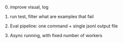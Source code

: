 0. improve visual, log
1. run test, filter what are examples that fail

2. Eval pipeline: one command + single jsonl output file

1. Async running, with fixed number of workers